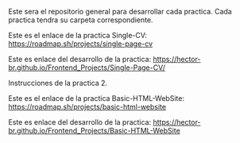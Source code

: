Este sera el repositorio general para desarrollar cada practica.
Cada practica  tendra su carpeta correspondiente.

Este es el enlace de la practica Single-CV: 
https://roadmap.sh/projects/single-page-cv

Este es enlace del desarrollo de la practica:
https://hector-br.github.io/Frontend_Projects/Single-Page-CV/

Instrucciones de la practica 2.

Este es el enlace de la practica Basic-HTML-WebSite: 
https://roadmap.sh/projects/basic-html-website

Este es enlace del desarrollo de la practica:
https://hector-br.github.io/Frontend_Projects/Basic-HTML-WebSite



